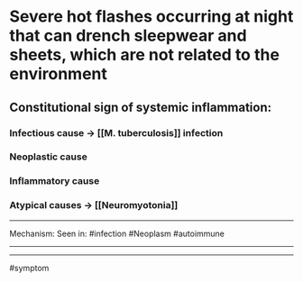 # Severe hot flashes occurring at night that can drench sleepwear and sheets, which are not related to the environment
## Constitutional sign of systemic inflammation:
### Infectious cause -> [[M. tuberculosis]] infection
### Neoplastic cause
### Inflammatory cause
### Atypical causes -> [[Neuromyotonia]]

---
Mechanism:
Seen in: #infection #Neoplasm #autoimmune 

---

---
#symptom 

